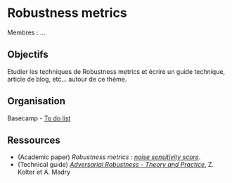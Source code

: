 # Robustness metrics

Membres : ...

## Objectifs 

Etudier les techniques de Robustness metrics et écrire un guide technique, article de blog, etc... autour de ce thème. 

## Organisation

Basecamp - [To do list](https://3.basecamp.com/4862987/buckets/18881058/todolists/3044273310)

## Ressources

- (Academic paper) *Robustness metrics* : *[noise sensitivity score](https://arxiv.org/abs/1806.01477)*.
- (Technical guide) *[Adversarial Robustness - Theory and Practice](https://adversarial-ml-tutorial.org/)*, Z. Kolter et A. Madry